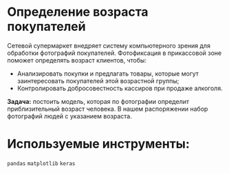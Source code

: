 # Определение возраста покупателей

Сетевой супермаркет внедряет систему компьютерного зрения для обработки фотографий покупателей. Фотофиксация в прикассовой зоне поможет определять возраст клиентов, чтобы:

* Анализировать покупки и предлагать товары, которые могут заинтересовать покупателей этой возрастной группы;
* Контролировать добросовестность кассиров при продаже алкоголя.

**Задача:** постоить модель, которая по фотографии определит приблизительный возраст человека. В нашем распоряжении набор фотографий людей с указанием возраста.

# Используемые инструменты:

`pandas` `matplotlib` `keras`
